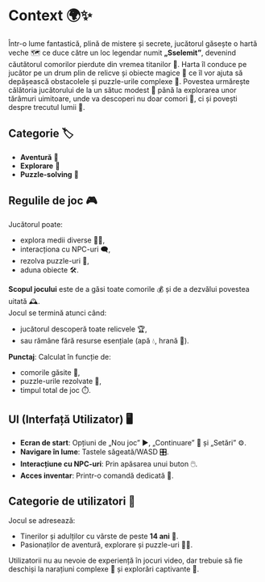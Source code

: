# Context 🌍✨

Într-o lume fantastică, plină de mistere și secrete, jucătorul găsește o hartă veche 🗺️ ce duce către un loc legendar numit **„Sselemit”**, devenind căutătorul comorilor pierdute din vremea titanilor 🏺. Harta îl conduce pe jucător pe un drum plin de relicve și obiecte magice 🔮 ce îl vor ajuta să depășească obstacolele și puzzle-urile complexe 🧩. Povestea urmărește călătoria jucătorului de la un sătuc modest 🏡 până la explorarea unor tărâmuri uimitoare, unde va descoperi nu doar comori 💎, ci și povești despre trecutul lumii 📜.

## Categorie 🏷️
- **Aventură** 🗻  
- **Explorare** 🧭  
- **Puzzle-solving** 🧠  

## Regulile de joc 🎮

Jucătorul poate:
- explora medii diverse 🌿🏰,  
- interacționa cu NPC-uri 🗨️,  
- rezolva puzzle-uri 🧩,  
- aduna obiecte 🛠️.  

**Scopul jocului** este de a găsi toate comorile 💰 și de a dezvălui povestea uitată 🕰️.  
Jocul se termină atunci când:
- jucătorul descoperă toate relicvele 🏆,  
- sau rămâne fără resurse esențiale (apă 💧, hrană 🍞).  

**Punctaj**: Calculat în funcție de:
- comorile găsite 💎,  
- puzzle-urile rezolvate 🧠,  
- timpul total de joc ⏱️.  

## UI (Interfață Utilizator) 🖥️

- **Ecran de start**: Opțiuni de „Nou joc” ▶️, „Continuare” 🔄 și „Setări” ⚙️.  
- **Navigare în lume**: Tastele săgeată/WASD 🎛️.  
- **Interacțiune cu NPC-uri**: Prin apăsarea unui buton 🖱️.  
- **Acces inventar**: Printr-o comandă dedicată 🎒.  

## Categorie de utilizatori 👥

Jocul se adresează:
- Tinerilor și adulților cu vârste de peste **14 ani** 🔞.  
- Pasionaților de aventură, explorare și puzzle-uri 🧗🧩.  

Utilizatorii nu au nevoie de experiență în jocuri video, dar trebuie să fie deschiși la narațiuni complexe 📖 și explorări captivante 🌌.
